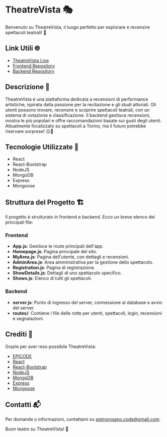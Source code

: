 # TheatreVista 🎭

Benvenuto su TheatreVista, il luogo perfetto per esplorare e recensire spettacoli teatrali! 🌟

## Link Utili 🌐

- [TheatreVista Live](https://main--helpful-bienenstitch-dc610e.netlify.app/)
- [Frontend Repository](https://github.com/JustProsa/theatrevista_fe)
- [Backend Repository](https://github.com/JustProsa/theatrevista_be)

## Descrizione 📜

TheatreVista è una piattaforma dedicata a recensioni di performance artistiche, ispirata dalla passione per la recitazione e gli studi attoriali. Gli utenti possono trovare, recensire e scoprire spettacoli teatrali, con un sistema di votazione e classificazione. Il backend gestisce recensioni, mostra le più popolari e offre raccomandazioni basate sui gusti degli utenti. Attualmente focalizzato su spettacoli a Torino, ma il futuro potrebbe riservare sorprese! 😉🎉

## Tecnologie Utilizzate 🚀

- React
- React-Bootstrap
- NodeJS
- MongoDB
- Express
- Mongoose

## Struttura del Progetto 🏗️

Il progetto è strutturato in frontend e backend. Ecco un breve elenco dei principali file:

### Frontend

- **App.js**: Gestisce le route principali dell'app.
- **Homepage.js**: Pagina principale del sito.
- **MyArea.js**: Pagina dell'utente, con dettagli e recensioni.
- **AdminArea.js**: Area amministrativa per la gestione dello spettacolo.
- **Registration.js**: Pagina di registrazione.
- **ShowDetails.js**: Dettagli di uno spettacolo specifico.
- **Shows.js**: Elenco di tutti gli spettacoli.

### Backend

- **server.js**: Punto di ingresso del server, connessione al database e avvio del server.
- **routes/**: Contiene i file delle rotte per utenti, spettacoli, login, recensioni e segnalazioni.

## Crediti 🙌

Grazie per aver reso possibile TheatreVista:

- [EPICODE](https://www.epicode.com)
- [React](https://reactjs.org/)
- [React-Bootstrap](https://react-bootstrap.github.io/)
- [NodeJS](https://nodejs.org/)
- [MongoDB](https://www.mongodb.com/)
- [Express](https://expressjs.com/)
- [Mongoose](https://mongoosejs.com/)

## Contatti 📬

Per domande o informazioni, contattami su [pietrorosano.code@gmail.com](mailto:pietrorosano.code@gmail.com).

Buon teatro su TheatreVista! 🎉
